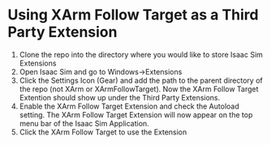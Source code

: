 # Using XArm Follow Target as a Third Party Extension
1. Clone the repo into the directory where you would like to store Isaac Sim Extensions
2. Open Isaac Sim and go to Windows->Extensions
3. Click the Settings Icon (Gear) and add the path to the parent directory of the repo (not XArm or XArmFollowTarget). Now the XArm Follow Target Extention should show up under the Third Party Extensions.
4. Enable the XArm Follow Target Extension and check the Autoload setting. The XArm Follow Target Extension will now appear on the top menu bar of the Isaac Sim Application.
5. Click the XArm Follow Target to use the Extension

